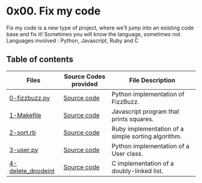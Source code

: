 # 0x00. Fix my code
Fix my code is a new type of project, where we’ll jump into an existing code base and fix it! Sometimes you will know the language, sometimes not. Languages involved : Python, Javascript, Ruby and C

## Table of contents
Files | Source Codes provided    | File Description
----- | -----------------------  | -------------
[0-fizzbuzz.py](./0-fizzbuzz.py) | [Source code](https://github.com/holbertonschool/0x00-Fix_My_Code_Challenge/blob/master/0-fizzbuzz.py) | Python implementation of FizzBuzz.
[1-Makefile](./1-Makefile) | [Source code](https://github.com/holbertonschool/0x00-Fix_My_Code_Challenge/blob/master/1-print_square.js) | Javascript program that prints squares.
[2-sort.rb](./2-sort.rb) | [Source code](https://github.com/holbertonschool/0x00-Fix_My_Code_Challenge/blob/master/2-sort.rb) | Ruby implementation of a simple sorting algorithm.
[3-user.py](./3-user.py) | [Source code](https://github.com/holbertonschool/0x00-Fix_My_Code_Challenge/blob/master/3-user.py) | Python implementation of a User class.
[4-delete_dnodeint](./4-delete_dnodeint/) | [Source code](https://github.com/holbertonschool/0x00-Fix_My_Code_Challenge/blob/master/4-delete_dnodeint) |  C implementation of a doubly-linked list.
